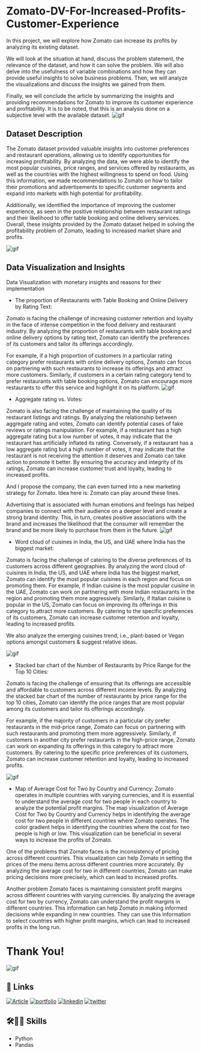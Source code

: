 # Zomato-DV-For-Increased-Profits-Customer-Experience

In this project, we will explore how Zomato can increase its profits by analyzing its existing dataset.

We will look at the situation at hand, discuss the problem statement, the relevance of the dataset, and how it can solve the problem. We will also delve into the usefulness of variable combinations and how they can provide useful insights to solve business problems. Then, we will analyze the visualizations and discuss the insights we gained from them.

Finally, we will conclude the article by summarizing the insights and providing recommendations for Zomato to improve its customer experience and profitability. It is to be noted, that this is an analysis done on a subjective level with the available dataset.
![gif](https://miro.medium.com/v2/resize:fit:1400/format:webp/1*KvFzC55K2WgIixPcsVSmEA.png)


## Dataset Description

The Zomato dataset provided valuable insights into customer preferences and restaurant operations, allowing us to identify opportunities for increasing profitability. By analyzing the data, we were able to identify the most popular cuisines, price ranges, and services offered by restaurants, as well as the countries with the highest willingness to spend on food. Using this information, we made recommendations to Zomato on how to tailor their promotions and advertisements to specific customer segments and expand into markets with high potential for profitability.

Additionally, we identified the importance of improving the customer experience, as seen in the positive relationship between restaurant ratings and their likelihood to offer table booking and online delivery services. Overall, these insights provided by the Zomato dataset helped in solving the profitability problem of Zomato, leading to increased market share and profits.

![gif](https://static.wixstatic.com/media/2f860b_0ffada2bbaf94379b1bbb614acd1c106~mv2.gif)


## Data Visualization and Insights

Data Visualization with monetary insights and reasons for their implementation

- The proportion of Restaurants with Table Booking and Online Delivery by Rating Text:

Zomato is facing the challenge of increasing customer retention and loyalty in the face of intense competition in the food delivery and restaurant industry. By analyzing the proportion of restaurants with table booking and online delivery options by rating text, Zomato can identify the preferences of its customers and tailor its offerings accordingly. 

For example, if a high proportion of customers in a particular rating category prefer restaurants with online delivery options, Zomato can focus on partnering with such restaurants to increase its offerings and attract more customers. Similarly, if customers in a certain rating category tend to prefer restaurants with table booking options, Zomato can encourage more restaurants to offer this service and highlight it on its platform.
![gif](https://miro.medium.com/v2/resize:fit:828/format:webp/1*GukfY2hQmRO2ruzEdEh5qw.png)

- Aggregate rating vs. Votes:

Zomato is also facing the challenge of maintaining the quality of its restaurant listings and ratings. By analyzing the relationship between aggregate rating and votes, Zomato can identify potential cases of fake reviews or ratings manipulation. For example, if a restaurant has a high aggregate rating but a low number of votes, it may indicate that the restaurant has artificially inflated its rating. Conversely, if a restaurant has a low aggregate rating but a high number of votes, it may indicate that the restaurant is not receiving the attention it deserves and Zomato can take action to promote it better. By ensuring the accuracy and integrity of its ratings, Zomato can increase customer trust and loyalty, leading to increased profits.

And I propose the company, the can even turned into a new marketing strategy for Zomato. Idea here is: Zomato can play around these lines.

Advertising that is associated with human emotions and feelings has helped companies to connect with their audience on a deeper level and create a strong brand identity. This, in turn, creates positive associations with the brand and increases the likelihood that the consumer will remember the brand and be more likely to purchase from them in the future. 
![gif](https://miro.medium.com/v2/resize:fit:828/format:webp/1*QJ7xiv123z5V29ZLXR8gqQ.png)


- Word cloud of cuisines in India, the US, and UAE where India has the biggest market:

Zomato is facing the challenge of catering to the diverse preferences of its customers across different geographies. By analyzing the word cloud of cuisines in India, the US, and UAE where India has the biggest market, Zomato can identify the most popular cuisines in each region and focus on promoting them. For example, if Indian cuisine is the most popular cuisine in the UAE, Zomato can work on partnering with more Indian restaurants in the region and promoting them more aggressively. Similarly, if Italian cuisine is popular in the US, Zomato can focus on improving its offerings in this category to attract more customers. By catering to the specific preferences of its customers, Zomato can increase customer retention and loyalty, leading to increased profits.

We also analyze the emerging cuisines trend, i.e., plant-based or Vegan options amongst customers & suggest relative ideas.

![gif](https://miro.medium.com/v2/resize:fit:828/format:webp/1*DRCyW7LRvZT78xHWRlgc_Q.png)

- Stacked bar chart of the Number of Restaurants by Price Range for the Top 10 Cities:

Zomato is facing the challenge of ensuring that its offerings are accessible and affordable to customers across different income levels. By analyzing the stacked bar chart of the number of restaurants by price range for the top 10 cities, Zomato can identify the price ranges that are most popular among its customers and tailor its offerings accordingly. 

For example, if the majority of customers in a particular city prefer restaurants in the mid-price range, Zomato can focus on partnering with such restaurants and promoting them more aggressively. Similarly, if customers in another city prefer restaurants in the high-price range, Zomato can work on expanding its offerings in this category to attract more customers. By catering to the specific price preferences of its customers, Zomato can increase customer retention and loyalty, leading to increased profits.

![gif](https://miro.medium.com/v2/resize:fit:828/format:webp/1*xFo-iDLaaOAZ7lLCPiOwrQ.png)

-  Map of Average Cost for Two by Country and Currency:
Zomato operates in multiple countries with varying currencies, and it is essential to understand the average cost for two people in each country to analyze the potential profit margins. The map visualization of Average Cost for Two by Country and Currency helps in identifying the average cost for two people in different countries where Zomato operates. The color gradient helps in identifying the countries where the cost for two people is high or low. This visualization can be beneficial in several ways to increase the profits of Zomato.

One of the problems that Zomato faces is the inconsistency of pricing across different countries. This visualization can help Zomato in setting the prices of the menu items across different countries more accurately. By analyzing the average cost for two in different countries, Zomato can make pricing decisions more precisely, which can lead to increased profits.

Another problem Zomato faces is maintaining consistent profit margins across different countries with varying currencies. By analyzing the average cost for two by currency, Zomato can understand the profit margins in different countries. This information can help Zomato in making informed decisions while expanding in new countries. They can use this information to select countries with higher profit margins, which can lead to increased profits in the long run.




# Thank You!

![gif](https://media1.giphy.com/headers/GitHub/w8ZJLtJbmuph.gif)








## 🔗 Links
[![Article](https://static.vecteezy.com/system/resources/thumbnails/002/238/482/small/article-icon-free-vector.jpg)](https://medium.com/@akanksha.rana.20bb/caselet-how-zomato-leveraged-data-visualization-to-improve-customer-experience-and-increase-a7884e1df0aa)
[![portfolio](https://img.shields.io/badge/my_portfolio-000?style=for-the-badge&logo=ko-fi&logoColor=white)](https://github.com/ak-rana?tab=repositories)
[![linkedin](https://img.shields.io/badge/linkedin-0A66C2?style=for-the-badge&logo=linkedin&logoColor=white)](https://www.linkedin.com/in/akanksharana-/)
[![twitter](https://img.shields.io/badge/twitter-1DA1F2?style=for-the-badge&logo=twitter&logoColor=white)](https://twitter.com/i_akankshaRana)


## 🛠👩‍💻 Skills 

- Python
- Pandas

